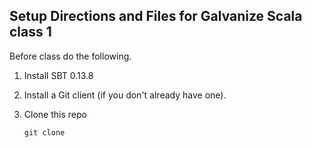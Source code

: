 ## Setup Directions and Files for Galvanize Scala class 1

Before class do the following.

1. Install SBT 0.13.8

2. Install a Git client (if you don't already have one).

3. Clone this repo

       git clone
